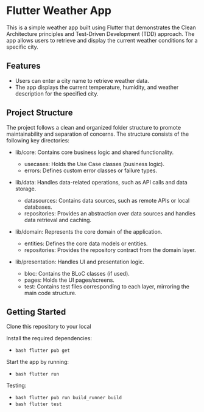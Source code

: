 # Flutter Weather App
This is a simple weather app built using Flutter that demonstrates the Clean Architecture principles and Test-Driven Development (TDD) approach. The app allows users to retrieve and display the current weather conditions for a specific city.

## Features
- Users can enter a city name to retrieve weather data.
- The app displays the current temperature, humidity, and weather description for the specified city.

## Project Structure
The project follows a clean and organized folder structure to promote maintainability and separation of concerns. The structure consists of the following key directories:

- lib/core: Contains core business logic and shared functionality.
  - usecases: Holds the Use Case classes (business logic).
  - errors: Defines custom error classes or failure types.
    
- lib/data: Handles data-related operations, such as API calls and data storage.
  - datasources: Contains data sources, such as remote APIs or local databases.
  - repositories: Provides an abstraction over data sources and handles data retrieval and caching.

- lib/domain: Represents the core domain of the application.
  - entities: Defines the core data models or entities.
  - repositories: Provides the repository contract from the domain layer.

- lib/presentation: Handles UI and presentation logic.
  - bloc: Contains the BLoC classes (if used).
  - pages: Holds the UI pages/screens.
  - test: Contains test files corresponding to each layer, mirroring the main code structure.

## Getting Started
Clone this repository to your local


Install the required dependencies:
  - ```bash flutter pub get```

Start the app by running:
  - ```bash flutter run```

Testing:
  - ```bash flutter pub run build_runner build```
  - ```bash flutter test```
